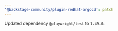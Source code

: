 ```yaml
---
'@backstage-community/plugin-redhat-argocd': patch
---
```


Updated dependency `@playwright/test` to `1.49.0`.
